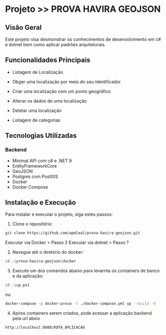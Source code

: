 # Projeto >> PROVA HAVIRA GEOJSON

## Visão Geral

Este projeto visa desmonstrar os conhecimentos de desenvolvimento em c# e dotnet bem como aplicar padrões arquiteturais.

## Funcionalidades Principais

- Listagem de Localização
- Obger uma localização por meio do seu identificador
- Criar uma localização com um ponto geográfico
- Alterar os dados de uma localização
- Deletar uma localização

- Listagem de categorias 

## Tecnologias Utilizadas

### Backend
- Minimal API com c# e .NET 9
- EntityFrameworkCore
- GeoJSON
- Postgres com PostGIS
- Docker
- Docker Compose

## Instalação e Execução

Para instalar e executar o projeto, siga estes passos:

1. Clone o repositório:

```bash 
git clone https://github.com/apmleal/prova-havira-geojson.git
```

Executar via Docker > Passo 2
Execuiar via dotnet > Passo ?

2. Navegue até o diretório do docker:

```bash 
cd .\prova-havira-geojson\docker
```

3. Execute um dos comandos abaixo para levarnta os containers de banco e da aplicação:

```bash 
cd .\up.ps1
```
ou 
```bash 
docker-compose -p docker-prova -f ./docker-compose.yml up --build -d
```
4. Apóss containers serem criados, pode acessar a aplicação backend pela url abxio
```bash 
http://localhost:8080/ROTA_APLICACAO
```

